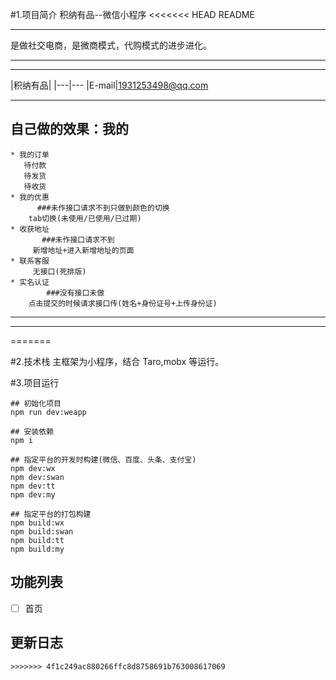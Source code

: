 #1.项目简介
积纳有品--微信小程序
<<<<<<< HEAD
README
****
是做社交电商，是微商模式，代购模式的进步进化。
****
****
	
|积纳有品|
|---|---
|E-mail|1931253498@qq.com


****
## 自己做的效果：我的
    * 我的订单
       待付款
       待发货
       待收货
    * 我的优惠
          ###未作接口请求不到只做到颜色的切换
        tab切换(未使用/已使用/已过期)
    * 收获地址
           ###未作接口请求不到
         新增地址+进入新增地址的页面
    * 联系客服
         无接口(死排版)
    * 实名认证
            ###没有接口未做
        点击提交的时候请求接口传(姓名+身份证号+上传身份证)


--------------------------------

[邮箱]:1931253498@qq.com
[qq]:1931253498

--------------------------------

=======

#2.技术栈
主框架为小程序，结合 Taro,mobx 等运行。

#3.项目运行

```
## 初始化项目
npm run dev:weapp

## 安装依赖
npm i

## 指定平台的开发时构建(微信、百度、头条、支付宝)
npm dev:wx
npm dev:swan
npm dev:tt
npm dev:my

## 指定平台的打包构建
npm build:wx
npm build:swan
npm build:tt
npm build:my

```


## 功能列表

- [ ] 首页
 

## 更新日志
```
>>>>>>> 4f1c249ac880266ffc8d8758691b763008617069
